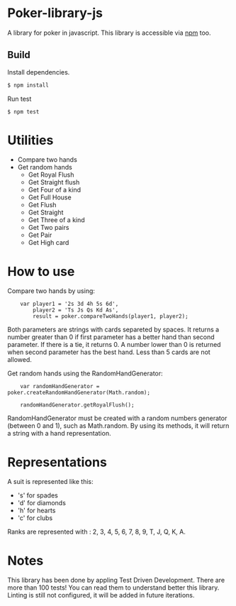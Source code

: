 # Poker-library-js
A library for poker in javascript.
This library is accessible via [npm](https://npmjs.com/package/@educorzo/poker-library) too.

## Build
Install dependencies.
```sh
$ npm install
```

Run test
```sh
$ npm test
```

# Utilities
 - Compare two hands
 - Get random hands
    - Get Royal Flush
    - Get Straight flush
    - Get Four of a kind
    - Get Full House
    - Get Flush
    - Get Straight
    - Get Three of a kind
    - Get Two pairs
    - Get Pair
    - Get High card

# How to use

Compare two hands by using:
```
    var player1 = '2s 3d 4h 5s 6d',
        player2 = 'Ts Js Qs Kd As',
        result = poker.compareTwoHands(player1, player2);
```
Both parameters are strings with cards separeted by spaces.
It returns a number greater than 0 if first parameter has a better hand than second parameter. If there is a tie, it returns 0. A number lower than 0 is returned when second parameter has the best hand.
Less than 5 cards are not allowed.

Get random hands using the RandomHandGenerator:
```
    var randomHandGenerator = poker.createRandomHandGenerator(Math.random);

    randomHandGenerator.getRoyalFlush();
```
RandomHandGenerator must be created with a random numbers generator (between 0 and 1), such as Math.random. By using its methods, it will return a string with a hand representation.

# Representations

A suit is represented like this:
- 's' for spades
- 'd' for diamonds
- 'h' for hearts
- 'c' for clubs

Ranks are represented with : 2, 3, 4, 5, 6, 7, 8, 9, T, J, Q, K, A.

# Notes
This library has been done by appling Test Driven Development.
There are more than 100 tests! You can read them to understand better this library.
Linting is still not configured, it will be added in future iterations.